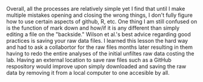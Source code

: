 Overall, all the processes are relatively simple yet I find that until I make multiple mistakes opening and closing the wrong things, I don't fully figure how to use certain aspects of github, R, etc. One thing I am still confused on is the function of mark down and how/if it is any different than simply editing a file on the "backside."
Wilson et al.'s best advice regarding good practices is saving your raw data files. I learned this lesson the hard way and had to ask a collabortor for the raw files months later resulting in them having to redo the entire analyses of the initial unfiltes raw data costing the lab. Having an external location to save raw files such as a GitHub respository would improve upon simply downloaded and saving the raw data by removing it from a local computer to one accesible by all. 